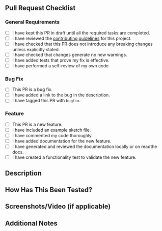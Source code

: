 ## Pull Request Checklist

### General Requirements

- [ ] I have kept this PR in draft until all the required tasks are completed.
- [ ] I have reviewed the [contributing guidelines](CONTRIBUTING.md) for this project.
- [ ] I have checked that this PR does not introduce any breaking changes unless explicitly stated.
- [ ] I have checked that changes generate no new warnings.
- [ ] I have added tests that prove my fix is effective.
- [ ] I have performed a self-review of my own code

### Bug Fix

<!-- Delete this section if it doesn't apply to your PR. -->

- [ ] This PR is a bug fix.
- [ ] I have added a link to the bug in the description.
- [ ] I have tagged this PR with `bugfix`.

### Feature

<!-- Delete this section if it doesn't apply to your PR. -->

- [ ] This PR is a new feature.
- [ ] I have included an example sketch file.
- [ ] I have commented my code thoroughly.
- [ ] I have added documentation for the new feature.
- [ ] I have generated and reviewed the documentation locally or on readthe docs.
- [ ] I have created a functionality test to validate the new feature.

## Description

<!-- Please include a summary of the change and which issue is fixed. Include any relevant motivation and context. -->

## How Has This Been Tested?

<!-- Please describe the tests that you ran to verify your changes. Provide instructions so we can reproduce. -->

## Screenshots/Video (if applicable)

<!-- If applicable, add screenshots to help explain your changes. -->

## Additional Notes

<!-- Add any other relevant information about the PR here. -->
